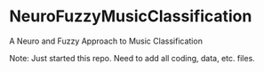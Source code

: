 # NeuroFuzzyMusicClassification
A Neuro and Fuzzy Approach to Music Classification


Note: Just started this repo. Need to add all coding, data, etc. files.
